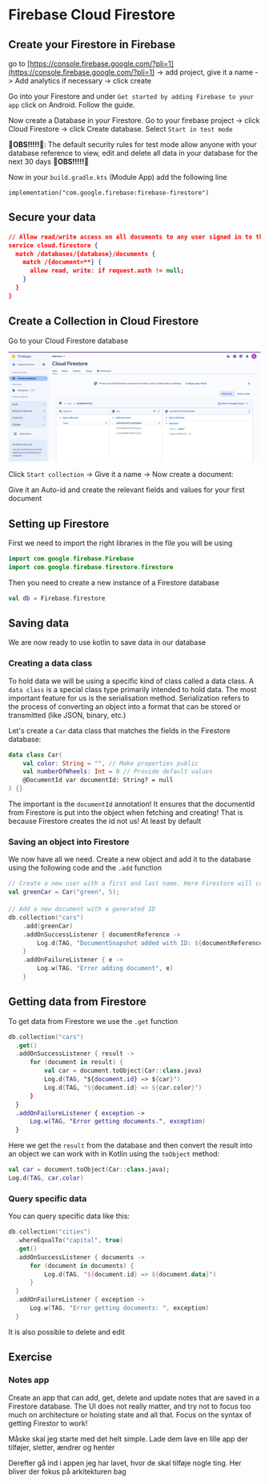 # Firebase Cloud Firestore



## Create your Firestore in Firebase

go to [https://console.firebase.google.com/?pli=1](https://console.firebase.google.com/?pli=1) -> add project, give it a name -> Add analytics if necessary -> click create



Go into your Firestore and under `Get started by adding Firebase to your app` click on Android. Follow the guide. 



Now create a Database in your Firestore. Go to your firebase project -> click Cloud Firestore -> click Create database. Select `Start in test mode`

**🚨OBS!!!!!🚨**: The default security rules for test mode allow anyone with your database reference to view, edit and delete all data in your database for the  next 30 days **🚨OBS!!!!!🚨**

Now in your `build.gradle.kts` (Module App) add the following line

```
implementation("com.google.firebase:firebase-firestore")
```



## Secure your data

```json
// Allow read/write access on all documents to any user signed in to the application
service cloud.firestore {
  match /databases/{database}/documents {
    match /{document=**} {
      allow read, write: if request.auth != null;
    }
  }
}
```



## Create a Collection in Cloud Firestore

Go to your Cloud Firestore database

![Cloud Firestore](assets/CleanShot-2024-02-02-at-12.11.58.png)

Click `Start collection` -> Give it a name -> Now create a document:

Give it an Auto-id and create the relevant fields and values for your first document





## Setting up Firestore

First we need to import the right libraries in the file you will be using

```kotlin
import com.google.firebase.Firebase
import com.google.firebase.firestore.firestore
```



Then you need to create a new instance of a Firestore database

```kotlin
val db = Firebase.firestore
```



## Saving data

We are now ready to use kotlin to save data in our database



### Creating a data class

To hold data we will be using a specific kind of class called a data class. A `data class` is a special class type primarily intended to hold data. The most important feature for us is the serialisation method. Serialization refers to the process of converting an object into a  format that can be stored or transmitted (like JSON, binary, etc.)

Let's create a `Car` data class that matches the fields in the Firestore database:

```kotlin
data class Car(
    val color: String = "", // Make properties public
    val numberOfWheels: Int = 0 // Provide default values
  	@DocumentId var documentId: String? = null
) {}
```

The important is the `documentId` annotation! It ensures that the documentId from Firestore is put into the object when fetching and creating! That is because Firestore creates the id not us! At least by default



### Saving an object into Firestore

We now have all we need. Create a new object and add it to the database using the following code and the `.add` function

```kotlin
// Create a new user with a first and last name. Here Firestore will create a DocumentId but we dont need to add it when creating an object
val greenCar = Car("green", 5);

// Add a new document with a generated ID
db.collection("cars")
    .add(greenCar)
    .addOnSuccessListener { documentReference ->
        Log.d(TAG, "DocumentSnapshot added with ID: ${documentReference}")
    }
    .addOnFailureListener { e ->
        Log.w(TAG, "Error adding document", e)
    }
```



## Getting data from Firestore

To get data from Firestore we use the `.get` function

```kotlin
db.collection("cars")
  .get()
  .addOnSuccessListener { result ->
      for (document in result) {
          val car = document.toObject(Car::class.java)
          Log.d(TAG, "${document.id} => ${car}")
          Log.d(TAG, "${document.id} => ${car.color}")
      }
  }
  .addOnFailureListener { exception ->
      Log.w(TAG, "Error getting documents.", exception)
  }
```

Here we get the `result` from the database and then convert the result into an object we can work with in Kotlin using the `toObject` method: 

```kotlin
val car = document.toObject(Car::class.java);
Log.d(TAG, car.color)
```



 ### Query specific data

You can query specific data like this:

```kotlin
db.collection("cities")
  .whereEqualTo("capital", true)
  .get()
  .addOnSuccessListener { documents ->
      for (document in documents) {
          Log.d(TAG, "${document.id} => ${document.data}")
      }
  }
  .addOnFailureListener { exception ->
      Log.w(TAG, "Error getting documents: ", exception)
  }
```



It is also possible to delete and edit



## Exercise



### Notes app

Create an app that can add, get, delete and update notes that are saved in a Firestore database. The UI does not really matter, and try not to focus too much on architecture or hoisting state and all that. Focus on the syntax of getting Firestor to work!











Måske skal jeg starte med det helt simple. Lade dem lave en lille app der tilføjer, sletter, ændrer og henter



Derefter gå ind i appen jeg har lavet, hvor de skal tilføje nogle ting. Her bliver der fokus på arkitekturen bag







